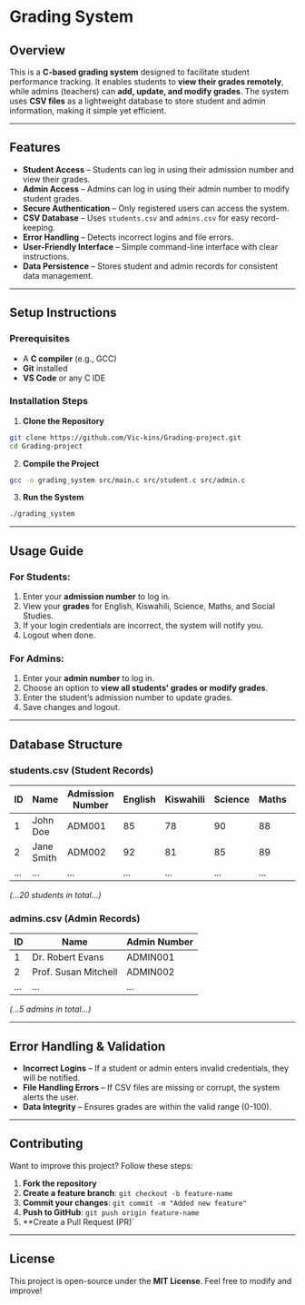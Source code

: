 # Grading System

## Overview
This is a **C-based grading system** designed to facilitate student performance tracking. It enables students to **view their grades remotely**, while admins (teachers) can **add, update, and modify grades**. The system uses **CSV files** as a lightweight database to store student and admin information, making it simple yet efficient.

---

## Features
- **Student Access** – Students can log in using their admission number and view their grades.
- **Admin Access** – Admins can log in using their admin number to modify student grades.
- **Secure Authentication** – Only registered users can access the system.
- **CSV Database** – Uses `students.csv` and `admins.csv` for easy record-keeping.
- **Error Handling** – Detects incorrect logins and file errors.
- **User-Friendly Interface** – Simple command-line interface with clear instructions.
- **Data Persistence** – Stores student and admin records for consistent data management.

---

## Setup Instructions

### Prerequisites
- A **C compiler** (e.g., GCC)
- **Git** installed
- **VS Code** or any C IDE

### Installation Steps
1. **Clone the Repository**
```bash
git clone https://github.com/Vic-kins/Grading-project.git
cd Grading-project
```
2. **Compile the Project**
```bash
gcc -o grading_system src/main.c src/student.c src/admin.c
```
3. **Run the System**
```bash
./grading_system
```

---

## Usage Guide

### For Students:
1. Enter your **admission number** to log in.
2. View your **grades** for English, Kiswahili, Science, Maths, and Social Studies.
3. If your login credentials are incorrect, the system will notify you.
4. Logout when done.

### For Admins:
1. Enter your **admin number** to log in.
2. Choose an option to **view all students' grades or modify grades**.
3. Enter the student’s admission number to update grades.
4. Save changes and logout.

---

## Database Structure

### students.csv (Student Records)
| ID | Name | Admission Number | English | Kiswahili | Science | Maths | Social Studies |
|----|------|-----------------|---------|-----------|---------|-------|--------------|
| 1  | John Doe | ADM001 | 85 | 78 | 90 | 88 | 76 |
| 2  | Jane Smith | ADM002 | 92 | 81 | 85 | 89 | 90 |
| ... | ... | ... | ... | ... | ... | ... | ... |

_(...20 students in total...)_

### admins.csv (Admin Records)
| ID | Name | Admin Number |
|----|------------------|-------------|
| 1  | Dr. Robert Evans | ADMIN001 |
| 2  | Prof. Susan Mitchell | ADMIN002 |
| ... | ... | ... |

_(...5 admins in total...)_

---

## Error Handling & Validation
- **Incorrect Logins** – If a student or admin enters invalid credentials, they will be notified.
- **File Handling Errors** – If CSV files are missing or corrupt, the system alerts the user.
- **Data Integrity** – Ensures grades are within the valid range (0-100).

---

## Contributing
Want to improve this project? Follow these steps:
1. **Fork the repository**
2. **Create a feature branch**: `git checkout -b feature-name`
3. **Commit your changes**: `git commit -m "Added new feature"`
4. **Push to GitHub**: `git push origin feature-name`
5. **Create a Pull Request (PR)`

---

## License
This project is open-source under the **MIT License**. Feel free to modify and improve!

